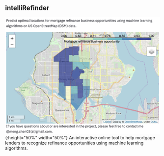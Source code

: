 ## intelliRefinder
![](example.png){:height="50%" width="50%"}
An interactive online tool to help mortgage lenders to recognize refinance opportunities using machine learning algorithms.
